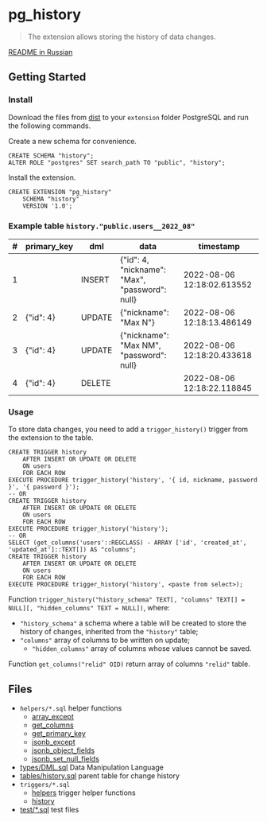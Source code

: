 # pg_history

> The extension allows storing the history of data changes.

[README in Russian](./README.ru.md)

## Getting Started

### Install

Download the files from [dist](./dist) to your `extension` folder PostgreSQL and run the following commands.

Create a new schema for convenience.

```postgresql
CREATE SCHEMA "history";
ALTER ROLE "postgres" SET search_path TO "public", "history";
```

Install the extension.

```postgresql
CREATE EXTENSION "pg_history"
    SCHEMA "history"
    VERSION '1.0';
```

### Example table `history."public.users__2022_08"`

| \# | primary_key | dml    | data                                             | timestamp                  |
| -- | ----------- | ------ | ------------------------------------------------ | -------------------------- |
| 1  |             | INSERT | {"id": 4, "nickname": "Max", "password": null}   | 2022-08-06 12:18:02.613552 |
| 2  | {"id": 4}   | UPDATE | {"nickname": "Max N"}                            | 2022-08-06 12:18:13.486149 |
| 3  | {"id": 4}   | UPDATE | {"nickname": "Max NM", "password": null}         | 2022-08-06 12:18:20.433618 |
| 4  | {"id": 4}   | DELETE |                                                  | 2022-08-06 12:18:22.118845 |

### Usage

To store data changes, you need to add a `trigger_history()` trigger from the extension to the table.

```postgresql
CREATE TRIGGER history
    AFTER INSERT OR UPDATE OR DELETE
    ON users
    FOR EACH ROW
EXECUTE PROCEDURE trigger_history('history', '{ id, nickname, password }', '{ password }');
-- OR
CREATE TRIGGER history
    AFTER INSERT OR UPDATE OR DELETE
    ON users
    FOR EACH ROW
EXECUTE PROCEDURE trigger_history('history');
-- OR
SELECT (get_columns('users'::REGCLASS) - ARRAY ['id', 'created_at', 'updated_at']::TEXT[]) AS "columns";
CREATE TRIGGER history
    AFTER INSERT OR UPDATE OR DELETE
    ON users
    FOR EACH ROW
EXECUTE PROCEDURE trigger_history('history', <paste from select>);
```

Function `trigger_history("history_schema" TEXT[, "columns" TEXT[] = NULL][, "hidden_columns" TEXT = NULL])`, where:

- `"history_schema"` a schema where a table will be created to store the history of changes, inherited from the `"history"` table;
- `"columns"` array of columns to be written on update;
    - `"hidden_columns"` array of columns whose values cannot be saved.

Function `get_columns("relid" OID)` return array of columns `"relid"` table.

## Files

- `helpers/*.sql` helper functions
    - [array_except](./helpers/array_except.sql)
    - [get_columns](./helpers/get_columns.sql)
    - [get_primary_key](./helpers/get_primary_key.sql)
    - [jsonb_except](./helpers/jsonb_except.sql)
    - [jsonb_object_fields](./helpers/jsonb_object_fields.sql)
    - [jsonb_set_null_fields](./helpers/jsonb_set_null_fields.sql)
- [types/DML.sql](./types/DML.sql) Data Manipulation Language
- [tables/history.sql](./tables/history.sql) parent table for change history
- `triggers/*.sql`
    - [helpers](./triggers/helpers) trigger helper functions
    - [history](triggers/history.sql)
- [test/*.sql](./test) test files
